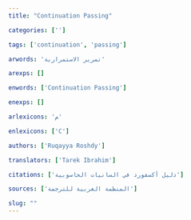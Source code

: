 ```yaml
---
title: "Continuation Passing"

categories: ['']

tags: ['continuation', 'passing']

arwords: 'تمرير الاستمرارية'

arexps: []

enwords: ['Continuation Passing']

enexps: []

arlexicons: 'م'

enlexicons: ['C']

authors: ['Ruqayya Roshdy']

translators: ['Tarek Ibrahim']

citations: ['دليل أكسفورد في السانيات الحاسوبية']

sources: ['المنظمة العربية للترجمة']

slug: ""
---
```

